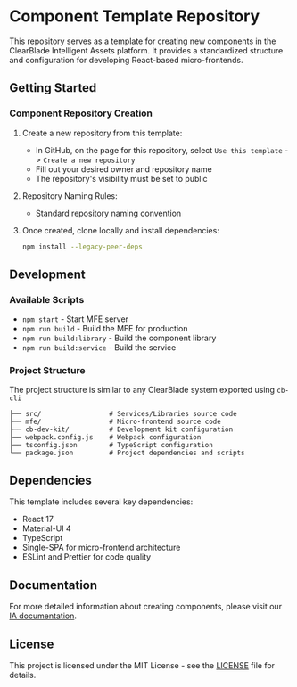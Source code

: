 # Component Template Repository

This repository serves as a template for creating new components in the ClearBlade Intelligent Assets platform. It provides a standardized structure and configuration for developing React-based micro-frontends.

## Getting Started

### Component Repository Creation

1. Create a new repository from this template:
   - In GitHub, on the page for this repository, select `Use this template` -> `Create a new repository`
   - Fill out your desired owner and repository name
   - The repository's visibility must be set to public

2. Repository Naming Rules:
   - Standard repository naming convention

3. Once created, clone locally and install dependencies:
   ```bash
   npm install --legacy-peer-deps
   ```

## Development

### Available Scripts

- `npm start` - Start MFE server
- `npm run build` - Build the MFE for production
- `npm run build:library` - Build the component library
- `npm run build:service` - Build the service

### Project Structure

The project structure is similar to any ClearBlade system exported using `cb-cli`

```
├── src/                 # Services/Libraries source code
├── mfe/                 # Micro-frontend source code
├── cb-dev-kit/          # Development kit configuration
├── webpack.config.js    # Webpack configuration
├── tsconfig.json        # TypeScript configuration
└── package.json         # Project dependencies and scripts
```

## Dependencies

This template includes several key dependencies:
- React 17
- Material-UI 4
- TypeScript
- Single-SPA for micro-frontend architecture
- ESLint and Prettier for code quality

## Documentation

For more detailed information about creating components, please visit our 
[IA documentation](https://clearblade.atlassian.net/wiki/x/FQB6ug).

## License

This project is licensed under the MIT License - see the [LICENSE](LICENSE) file for details.
